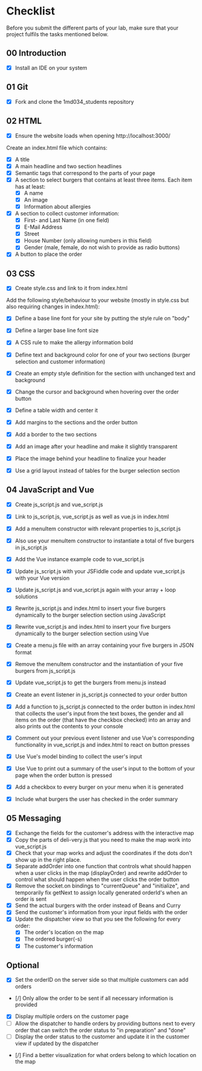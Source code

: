 # Checklist

Before you submit the different parts of your lab, make sure that your project fulfils the tasks mentioned below.

## 00 Introduction

- [X] Install an IDE on your system

## 01 Git

- [X] Fork and clone the 1md034_students repository


## 02 HTML

- [X] Ensure the website loads when opening http://localhost:3000/

Create an index.html file which contains:
- [x] A title
- [X] A main headline and two section headlines
- [X] Semantic tags that correspond to the parts of your page
- [X] A section to select burgers that contains at least three items. Each item has at least:
	- [X] A name
	- [X] An image
	- [X] Information about allergies
- [X] A section to collect customer information:
	- [X] First- and Last Name (in one field)
	- [X] E-Mail Address
	- [X] Street
	- [X] House Number (only allowing numbers in this field)
	- [X] Gender (male, female, do not wish to provide as radio buttons)
- [X] A button to place the order

## 03 CSS

- [X] Create style.css and link to it from index.html

Add the following style/behaviour to your website (mostly in style.css but also requiring changes in index.html):
- [X] Define a base line font for your site by putting the style rule on "body"
- [X] Define a larger base line font size
- [X] A CSS rule to make the allergy information bold
- [X] Define text and background color for one of your two sections (burger selection and customer information)
- [X] Create an empty style definition for the section with unchanged text and background
- [X] Change the cursor and background when hovering over the order button
- [X] Define a table width and center it
- [X] Add margins to the sections and the order button
- [X] Add a border to the two sections
- [X] Add an image after your headline and make it slightly transparent
- [X] Place the image behind your headline to finalize your header
- [X] Use a grid layout instead of tables for the burger selection section


## 04 JavaScript and Vue

- [X] Create js_script.js and vue_script.js
- [X] Link to js_script.js, vue_script.js as well as vue.js in index.html
- [X] Add a menuItem constructor with relevant properties to js_script.js
- [X] Also use your menuItem constructor to instantiate a total of five burgers in js_script.js
- [X] Add the Vue instance example code to vue_script.js
- [X] Update js_script.js with your JSFiddle code and update vue_script.js with your Vue version
- [X] Update js_script.js and vue_script.js again with your array + loop solutions
- [X] Rewrite js_script.js and index.html to insert your five burgers dynamically to the burger selection section using JavaScript
- [X] Rewrite vue_script.js and index.html to insert your five burgers dynamically to the burger selection section using Vue
- [X] Create a menu.js file with an array containing your five burgers in JSON format
- [X] Remove the menuItem constructor and the instantiation of your five burgers from js_script.js
- [X] Update vue_script.js to get the burgers from menu.js instead
- [X] Create an event listener in js_script.js connected to your order button
- [X] Add a function to js_script.js connected to the order button in index.html that collects the user's input from the text boxes, the gender and all items on the order (that have the checkbox checked) into an array and also prints out the contents to your console
- [X] Comment out your previous event listener and use Vue's corresponding functionality in vue_script.js and index.html to react on button presses
- [X] Use Vue's model binding to collect the user's input
- [X] Use Vue to print out a summary of the user's input to the bottom of your page when the order button is pressed
- [X] Add a checkbox to every burger on your menu when it is generated
- [X] Include what burgers the user has checked in the order summary


## 05 Messaging

- [X] Exchange the fields for the customer's address with the interactive map
- [X] Copy the parts of deli-very.js that you need to make the map work into vue_script.js
- [X] Check that your map works and adjust the coordinates if the dots don't show up in the right place.
- [X] Separate addOrder into one function that controls what should happen when a user clicks in the map (displayOrder) and rewrite addOrder to control what should happen when the user clicks the order button
- [X] Remove the socket.on bindings to "currentQueue" and "initialize", and temporarily fix getNext to assign locally generated orderId's when an order is sent
- [X] Send the actual burgers with the order instead of Beans and Curry
- [X] Send the customer's information from your input fields with the order
- [X] Update the dispatcher view so that you see the following for every order:
    - [X] The order's location on the map
    - [X] The ordered burger(-s)
    - [X] The customer's information

## Optional
- [X] Set the orderID on the server side so that multiple customers can add orders
- [/] Only allow the order to be sent if all necessary information is provided
- [X] Display multiple orders on the customer page
- [ ] Allow the dispatcher to handle orders by providing buttons next to every order that can switch the order status to "in preparation" and "done"
- [ ] Display the order status to the customer and update it in the customer view if updated by the dispatcher
- [/] Find a better visualization for what orders belong to which location on the map
